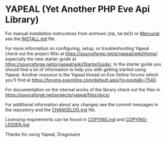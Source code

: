 # YAPEAL (Yet Another PHP Eve Api Library) #

For manual installation instructions from archives (zip, tar.bz2) or
[Mercurial][1] see the [INSTALL.md][2] file.

For more information on configuring, setup, or troubleshooting Yapeal check out
the project Wiki at <https://sourceforge.net/p/yapeal/wiki/Home/> especially the
new starter guide at <https://sourceforge.net/p/yapeal/wiki/StarterGuide/>. In
the starter guide you should find a lot of information to help you with getting
started using Yapeal. Another resource is the Yapeal thread on Eve Online forums
which you'll find at
<https://forums.eveonline.com/default.aspx?g=posts&t=7540>.

For documentation on the internal works of the library check out the files in
<https://sourceforge.net/projects/yapeal/files/docs/>

For additional information about any changes see the commit messages in the
repository and the [CHANGELOG.md][3] file.

Licensing requirements can be found in [COPYING.md][4] and
[COPYING-LESSER.md][5].

Thanks for using Yapeal, Dragonaire

[1]: http://mercurial.selenic.com/ "Mercurial"
[2]: https://github.com/Dragonrun1/yapeal/blob/1.0.x/INSTALL.md "INSTALL.md"
[3]: https://github.com/Dragonrun1/yapeal/blob/1.0.x/CHANGELOG.md "CHANGELOG.md"
[4]: https://github.com/Dragonrun1/yapeal/blob/1.0.x/COPYING.md "COPY.md"
[5]: https://github.com/Dragonrun1/yapeal/blob/1.0.x/COPYING-LESSER.md "COPY-LESSER.md"
